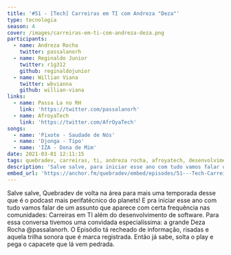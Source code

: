 ```yaml
---
title: '#51 - [Tech] Carreiras em TI com Andreza "Deza"'
type: tecnologia
season: 4
cover: /images/carreiras-em-ti-com-andreza-deza.png
participants:
  - name: Andreza Rocha
    twitter: passalanorh
  - name: Reginaldo Junior
    twitter: r1g312
    github: reginaldojunior
  - name: Willian Viana
    twitter: wbvianna
    github: willian-viana
links:
  - name: Passa La no RH
    link: 'https://twitter.com/passalanorh'
  - name: AfroyaTech
    link: 'https://twitter.com/AfrOyaTech'
songs:
  - name: 'Pixote - Saudade de Nós'
  - name: 'Djonga - Tipo'
  - name: 'IZA - Dona de Mim'
date: 2021-03-01 12:11:15
tags: quebradev, carreiras, ti, andreza rocha, afroyatech, desenvolvimento
description: 'Salve salve, para iniciar esse ano com tudo vamos falar de um assunto que aparece com certa frequência nas comunidades: Carreiras em TI além do desenvolvimento de software.'
embed_url: 'https://anchor.fm/quebradev/embed/episodes/51---Tech-Carreiras-em-TI-com-Andreza-Deza-er99jt'
---
```


Salve salve, Quebradev de volta na área para mais uma temporada desse que é o podcast mais perifatécnico do planets!
E pra iniciar esse ano com tudo vamos falar de um assunto que aparece com certa frequência nas comunidades: Carreiras em TI além do desenvolvimento de software.
Para essa conversa tivemos uma convidada especialíssima: a grande Deza Rocha @passalanorh.
O Episódio tá recheado de informação, risadas e aquela trilha sonora que é marca registrada.
Então já sabe, solta o play e pega o capacete que lá vem pedrada.
